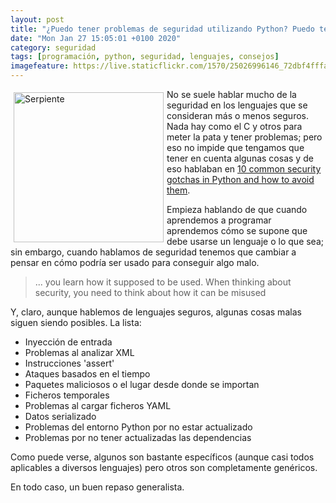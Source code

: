 ```yaml
--- 
layout: post
title: "¿Puedo tener problemas de seguridad utilizando Python? Puedo tener problemas de seguridad utilizando Python"
date: "Mon Jan 27 15:05:01 +0100 2020"
category: seguridad
tags: [programación, python, seguridad, lenguajes, consejos]
imagefeature: https://live.staticflickr.com/1570/25026996146_72dbf4fffa_m.jpg
---
```


<a href="https://www.flickr.com/photos/fernand0/25026996146" title="Serpiente"><img src="https://live.staticflickr.com/1570/25026996146_72dbf4fffa_m.jpg" width="240"  alt="Serpiente" style="float:left; margin:5px"></a>
No se suele hablar mucho de la seguridad en los lenguajes que se consideran más o menos seguros. Nada hay como el C y otros para meter la pata y tener problemas; pero eso no impide que tengamos que tener en cuenta algunas cosas y de eso hablaban en [10 common security gotchas in Python and how to avoid them](https://medium.com/hackernoon/10-common-security-gotchas-in-python-and-how-to-avoid-them-e19fbe265e03).

Empieza hablando de que cuando aprendemos a programar aprendemos cómo se supone que debe usarse un lenguaje o lo que sea; sin embargo, cuando hablamos de seguridad tenemos que cambiar a  pensar en cómo podría ser usado para conseguir algo malo.

> ... you learn how it supposed to be used. When thinking about security, you need to think about how it can be misused

Y, claro, aunque hablemos de lenguajes seguros, algunas cosas malas siguen siendo posibles. La lista:

* Inyección de entrada
* Problemas al analizar XML
* Instrucciones 'assert'
* Ataques basados en el tiempo
* Paquetes maliciosos o el lugar desde donde se importan
* Ficheros temporales
* Problemas al cargar ficheros YAML
* Datos serializado
* Problemas del entorno Python por no estar actualizado
* Problemas por no tener actualizadas las dependencias

Como puede verse, algunos son bastante específicos (aunque casi todos aplicables a diversos lenguajes) pero otros son completamente genéricos.

En todo caso, un buen repaso generalista.
